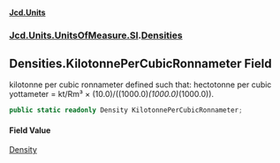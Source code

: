 #### [Jcd.Units](index 'index')
### [Jcd.Units.UnitsOfMeasure.SI](Jcd.Units.UnitsOfMeasure.SI 'Jcd.Units.UnitsOfMeasure.SI').[Densities](Densities 'Jcd.Units.UnitsOfMeasure.SI.Densities')

## Densities.KilotonnePerCubicRonnameter Field

kilotonne per cubic ronnameter defined such that: hectotonne per cubic yottameter = kt/Rm³ ×
(10.0)/((1000.0)*(1000.0)*(1000.0)).

```csharp
public static readonly Density KilotonnePerCubicRonnameter;
```

#### Field Value
[Density](Density 'Jcd.Units.UnitTypes.Density')